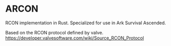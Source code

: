 # ARCON
RCON implementation in Rust. Specialized for use in Ark Survival Ascended.

Based on the RCON protocol defined by valve. https://developer.valvesoftware.com/wiki/Source_RCON_Protocol
